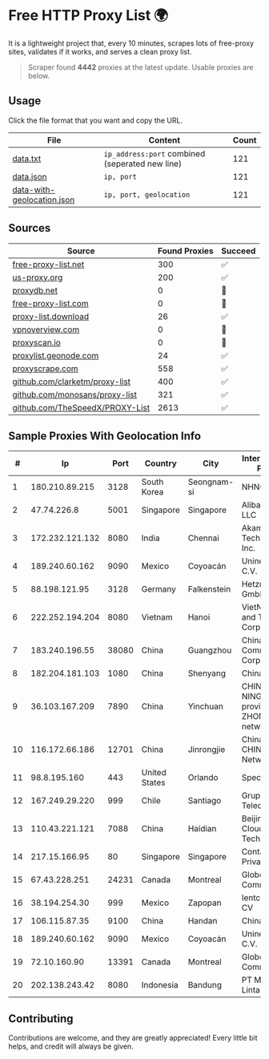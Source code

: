 
# Free HTTP Proxy List 🌍

It is a lightweight project that, every 10 minutes, scrapes lots of free-proxy sites, validates if it works, and serves a clean proxy list.


> Scraper found **4442** proxies at the latest update. Usable proxies are below.

## Usage

Click the file format that you want and copy the URL.


|File|Content|Count|
|----|-------|-----|
|[data.txt](https://raw.githubusercontent.com/themiralay/Proxy-List-World/master/data.txt)|`ip_address:port` combined (seperated new line)|121|
|[data.json](https://raw.githubusercontent.com/themiralay/Proxy-List-World/master/data.json)|`ip, port`|121|
|[data-with-geolocation.json](https://raw.githubusercontent.com/themiralay/Proxy-List-World/master/data-with-geolocation.json)|`ip, port, geolocation`|121|

## Sources

|Source|Found Proxies|Succeed|
|------|-------------|-------|
|[free-proxy-list.net](https://free-proxy-list.net)|300|✅|
|[us-proxy.org](https://www.us-proxy.org)|200|✅|
|[proxydb.net](http://proxydb.net)|0|🚫|
|[free-proxy-list.com](https://free-proxy-list.com/?page=&port=&type%5B%5D=http&type%5B%5D=https&up_time=0&search=Search)|0|🚫|
|[proxy-list.download](https://www.proxy-list.download/HTTP)|26|✅|
|[vpnoverview.com](https://vpnoverview.com/privacy/anonymous-browsing/free-proxy-servers)|0|🚫|
|[proxyscan.io](https://www.proxyscan.io)|0|🚫|
|[proxylist.geonode.com](https://proxylist.geonode.com/api/proxy-list?limit=300&page=1&sort_by=lastChecked&sort_type=desc&protocols=http,https)|24|✅|
|[proxyscrape.com](https://api.proxyscrape.com/v2/?request=displayproxies&protocol=http&timeout=10000&country=all&ssl=all&anonymity=all)|558|✅|
|[github.com/clarketm/proxy-list](https://raw.githubusercontent.com/clarketm/proxy-list/master/proxy-list-raw.txt)|400|✅|
|[github.com/monosans/proxy-list](https://raw.githubusercontent.com/monosans/proxy-list/main/proxies/http.txt)|321|✅|
|[github.com/TheSpeedX/PROXY-List](https://raw.githubusercontent.com/TheSpeedX/PROXY-List/master/http.txt)|2613|✅|


## Sample Proxies With Geolocation Info

|#|Ip|Port|Country|City|Internet Service Provider|
|-|--|----|-------|----|-------------------------|
|1|180.210.89.215|3128|South Korea|Seongnam-si|NHNCLOUD|
|2|47.74.226.8|5001|Singapore|Singapore|Alibaba Cloud LLC|
|3|172.232.121.132|8080|India|Chennai|Akamai Technologies, Inc.|
|4|189.240.60.162|9090|Mexico|Coyoacán|Uninet S.A. de C.V.|
|5|88.198.121.95|3128|Germany|Falkenstein|Hetzner Online GmbH|
|6|222.252.194.204|8080|Vietnam|Hanoi|VietNam Post and Telecom Corporation|
|7|183.240.196.55|38080|China|Guangzhou|China Mobile Communications Corporation|
|8|182.204.181.103|1080|China|Shenyang|Chinanet|
|9|36.103.167.209|7890|China|Yinchuan|CHINANET NINGXIA province ZHONGWEI IDC network|
|10|116.172.66.186|12701|China|Jinrongjie|China Unicom CHINA169 Network|
|11|98.8.195.160|443|United States|Orlando|Spectrum|
|12|167.249.29.220|999|Chile|Santiago|Grupo Metrowan Telecom SPA|
|13|110.43.221.121|7088|China|Haidian|Beijing Kingsoft Cloud Internet Technology Co|
|14|217.15.166.95|80|Singapore|Singapore|Contabo Asia Private Limited|
|15|67.43.228.251|24231|Canada|Montreal|GloboTech Communications|
|16|38.194.254.30|999|Mexico|Zapopan|Ientc S De RL De CV|
|17|106.115.87.35|9100|China|Handan|Chinanet|
|18|189.240.60.162|9090|Mexico|Coyoacán|Uninet S.A. de C.V.|
|19|72.10.160.90|13391|Canada|Montreal|GloboTech Communications|
|20|202.138.243.42|8080|Indonesia|Bandung|PT Melvar Lintasnusa|



## Contributing

Contributions are welcome, and they are greatly appreciated! Every
little bit helps, and credit will always be given.

